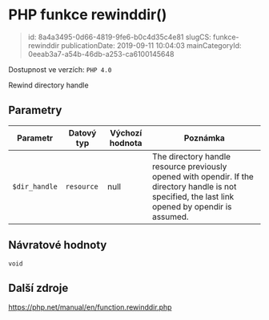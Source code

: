 PHP funkce rewinddir()
================================

> id: 8a4a3495-0d66-4819-9fe6-b0c4d35c4e81
> slugCS: funkce-rewinddir
> publicationDate: 2019-09-11 10:04:03
> mainCategoryId: 0eeab3a7-a54b-46db-a253-ca6100145648

Dostupnost ve verzích: `PHP 4.0`

Rewind directory handle


Parametry
--------------

| Parametr | Datový typ | Výchozí hodnota | Poznámka |
|-----|-----|-----|-----|
| `$dir_handle` | `resource` | null | The directory handle resource previously opened with opendir. If the directory handle is not specified, the last link opened by opendir is assumed. |


Návratové hodnoty
----------------

`void`



Další zdroje
------------

https://php.net/manual/en/function.rewinddir.php
